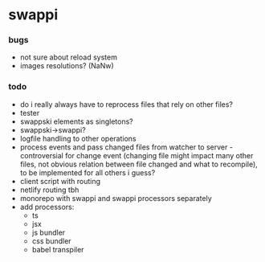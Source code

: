 # swappi

### bugs

- not sure about reload system
- images resolutions? (NaNw)

### todo

- do i really always have to reprocess files that rely on other files?
- tester
- swappski elements as singletons?
- swappski->swappi?
- logfile handling to other operations
- process events and pass changed files from watcher to server - controversial for change event (changing file might impact many other files, not obvious relation between file changed and what to recompile), to be implemented for all others i guess?
- client script with routing
- netlify routing tbh
- monorepo with swappi and swappi processors separately
- add processors:
  - ts
  - jsx
  - js bundler
  - css bundler
  - babel transpiler
